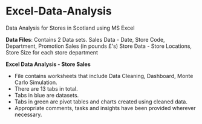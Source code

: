 # Excel-Data-Analysis
Data Analysis for Stores in Scotland using MS Excel

**Data Files**: Contains 2 Data sets. 
Sales Data - Date, Store Code, Department, Promotion	Sales (in pounds £'s)
Store Data - Store Locations, Store Size for each store department

**Excel Data Analysis - Store Sales**
- File contains worksheets that include Data Cleaning, Dashboard, Monte Carlo Simulation.
- There are 13 tabs in total.
- Tabs in blue are datasets.
- Tabs in green are pivot tables and charts created using cleaned data.
- Appropriate comments, tasks and insights have been provided wherever necessary.
